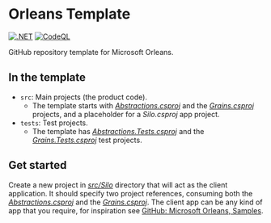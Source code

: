 # Orleans Template

[![.NET](https://github.com/IEvangelist/orleans-template/actions/workflows/dotnet.yml/badge.svg)](https://github.com/IEvangelist/orleans-template/actions/workflows/dotnet.yml)
[![CodeQL](https://github.com/IEvangelist/orleans-template/actions/workflows/codeql.yml/badge.svg)](https://github.com/IEvangelist/orleans-template/actions/workflows/codeql.yml)

GitHub repository template for Microsoft Orleans.

## In the template

- `src`: Main projects (the product code).
  - The template starts with [_Abstractions.csproj_](src/Abstractions/Abstractions.csproj) and the [_Grains.csproj_](src/Grains/Grains.csproj) projects, and a placeholder for a _Silo.csproj_ app project.
- `tests`: Test projects.
  - The template has  [_Abstractions.Tests.csproj_](tests/Abstractions.Tests/Abstractions.Tests.csproj) and the [_Grains.Tests.csproj_](tests/Grains.Tests/Grains.Tests.csproj) test projects.

## Get started

Create a new project in [_src/Silo_](src/Silo/README.md) directory that will act as the client application. It should specify two project references, consuming both the [_Abstractions.csproj_](src/Abstractions/Abstractions.csproj) and the [_Grains.csproj_](src/Grains/Grains.csproj). The client app can be any kind of app that you require, for inspiration see [GitHub: Microsoft Orleans, Samples](https://github.com/dotnet/orleans/tree/main/samples).

